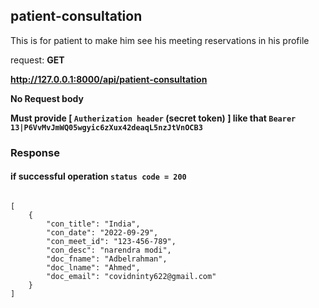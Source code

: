 ## patient-consultation

<p>This is for patient to make him see his meeting reservations in his profile</p>

request: <strong> GET </strong>

<strong> http://127.0.0.1:8000/api/patient-consultation </strong>
</br>


<strong> No Request body </strong>

<strong> Must provide [ <code>Autherization header</code> (secret token) ] like that <code>Bearer 13|P6VvMvJmWQ05wgyic6zXux42deaqL5nzJtVnOCB3</code> </strong>

### Response 
#### if successful operation <code>status code = 200</code>

<pre>
<code>
[
    {
        "con_title": "India",
        "con_date": "2022-09-29",
        "con_meet_id": "123-456-789",
        "con_desc": "narendra modi",
        "doc_fname": "Adbelrahman",
        "doc_lname": "Ahmed",
        "doc_email": "covidninty622@gmail.com"
    }
]
</code>
</pre>
